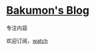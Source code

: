 # [Bakumon's Blog](https://github.com/Bakumon/blog/issues)
专注内容

欢迎订阅，[watch](https://github.com/Bakumon/blog/subscription)
